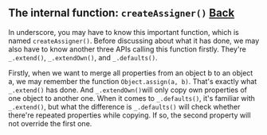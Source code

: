 ## The internal function: `createAssigner()` [Back](./../underscore.md)

In underscore, you may have to know this important function, which is named `createAssigner()`. Before discussing about what it has done, we may also have to know another three APIs calling this function firstly. They're `_.extend()`, `_.extendOwn()`, and `_.defaults()`.

Firstly, when we want to merge all properties from an object b to an object a, we may remember the function `Object.assign(a, b)`. That's exactly what `_.extend()` has done. And `_.extendOwn()`will only copy own properties of one object to another one. When it comes to `_.defaults()`, it's familiar with `_.extend()`, but what the difference is `_.defaults()` will check whether there're repeated properties while copying. If so, the second property will not override the first one.

